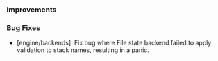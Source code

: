 ### Improvements

### Bug Fixes

- [engine/backends]: Fix bug where File state backend failed to apply validation to stack names, resulting in a panic.
